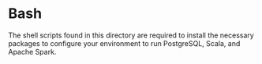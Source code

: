 # Bash

The shell scripts found in this directory are required to install the necessary packages to configure your environment to run PostgreSQL, Scala, and Apache Spark.
